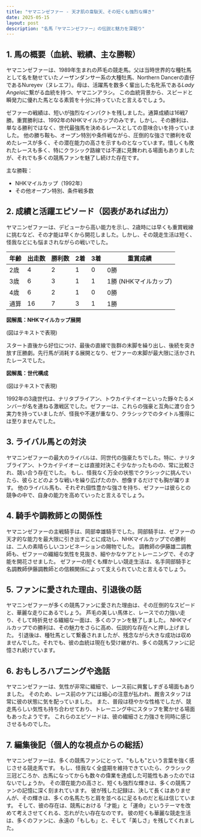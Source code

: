 ```yaml
---
title: "ヤマニンゼファー - 天才肌の韋駄天、その短くも強烈な輝き"
date: 2025-05-15
layout: post
description: "名馬『ヤマニンゼファー』の伝説と魅力を深堀り"
---
```


## 1. 馬の概要（血統、戦績、主な勝鞍）

ヤマニンゼファーは、1989年生まれの芦毛の競走馬。父は当時世界的な種牡馬として名を馳せていたノーザンダンサー系の大種牡馬、Northern Dancerの直仔であるNureyev（ヌレエフ）。母は、活躍馬を数多く輩出した名牝系である*Lady Angela*に繋がる血統を持つ、ヤマニンアラシ。  この血統背景から、スピードと瞬発力に優れた馬となる素質を十分に持っていたと言えるでしょう。

ゼファーの戦績は、短いが強烈なインパクトを残しました。通算成績は16戦7勝。重賞勝利は、1992年のNHKマイルカップのみです。しかし、その勝利は、単なる勝利ではなく、世代最強馬を決めるレースとしての意味合いを持っていました。  他の勝ち鞍も、オープン特別や条件戦ながら、圧倒的な強さで勝利を収めたレースが多く、その潜在能力の高さを示すものとなっています。惜しくも敗れたレースも多く、特にクラシック路線では不運に見舞われる場面もありましたが、それでも多くの競馬ファンを魅了し続けた存在です。

主な勝鞍：
* NHKマイルカップ（1992年）
* その他オープン特別、条件戦多数


## 2. 成績と活躍エピソード（図表があれば出力）

ヤマニンゼファーは、デビューから高い能力を示し、2歳時には早くも重賞戦線に挑むなど、その才能は早くから開花しました。しかし、その競走生活は短く、怪我などにも悩まされながらの戦いでした。

| 年齢 | 出走数 | 勝利数 | 2着 | 3着 | 重賞成績 |
|---|---|---|---|---|---|
| 2歳 | 4 | 2 | 1 | 0 | 0勝 |
| 3歳 | 6 | 3 | 1 | 1 | 1勝 (NHKマイルカップ) |
| 4歳 | 6 | 2 | 1 | 0 | 0勝 |
| 通算 | 16 | 7 | 3 | 1 | 1勝 |


**図解風：NHKマイルカップ展開**

(図はテキストで表現)

スタート直後から好位につけ、最後の直線で抜群の末脚を繰り出し、後続を突き放す圧勝劇。先行馬が消耗する展開となり、ゼファーの末脚が最大限に活かされたレースでした。


**図解風：世代構成**

(図はテキストで表現)

1992年の3歳世代は、ナリタブライアン、トウカイテイオーといった錚々たるメンバーが名を連ねる激戦区でした。ゼファーは、これらの強豪と互角に渡り合う実力を持っていましたが、怪我や不運が重なり、クラシックでのタイトル獲得には至りませんでした。


## 3. ライバル馬との対決

ヤマニンゼファーの最大のライバルは、同世代の強豪たちでした。特に、ナリタブライアン、トウカイテイオーとは直接対決こそ少なかったものの、常に比較され、競い合う存在でした。  もし、怪我なく万全の状態でクラシックに挑んでいたら、彼らとどのような戦いを繰り広げたのか、想像するだけでも胸が躍ります。  他のライバル馬も、それぞれ個性豊かな強さを持ち、ゼファーは彼らとの競争の中で、自身の能力を高めていったと言えるでしょう。


## 4. 騎手や調教師との関係性

ヤマニンゼファーの主戦騎手は、岡部幸雄騎手でした。岡部騎手は、ゼファーの天才的な能力を最大限に引き出すことに成功し、NHKマイルカップでの勝利は、二人の素晴らしいコンビネーションの賜物でした。  調教師の伊藤雄二調教師も、ゼファーの繊細な気性を見抜き、細やかなケアとトレーニングで、その才能を開花させました。  ゼファーの短くも輝かしい競走生活は、名手岡部騎手と名調教師伊藤調教師との信頼関係によって支えられていたと言えるでしょう。


## 5. ファンに愛された理由、引退後の話

ヤマニンゼファーが多くの競馬ファンに愛された理由は、その圧倒的なスピードと、華麗な走りにあるでしょう。  芦毛の美しい馬体と、レースでの力強い走り、そして時折見せる繊細な一面は、多くのファンを魅了しました。  NHKマイルカップでの勝利は、その魅力をさらに高め、伝説的な存在へと押し上げました。  引退後は、種牡馬として繋養されましたが、残念ながら大きな成功は収めませんでした。それでも、彼の血統は現在も受け継がれ、多くの競馬ファンに記憶され続けています。


## 6. おもしろハプニングや逸話

ヤマニンゼファーは、気性が非常に繊細で、レース前に興奮しすぎる場面もありました。  そのため、レース前のケアには細心の注意が払われ、厩舎スタッフは常に彼の状態に気を配っていました。  また、普段は穏やかな性格でしたが、競走馬らしい気性も持ち合わせており、トレーニング中にスタッフを驚かせる場面もあったようです。  これらのエピソードは、彼の繊細さと力強さを同時に感じさせるものでした。


## 7. 編集後記（個人的な視点からの総括）

ヤマニンゼファーは、多くの競馬ファンにとって、"もしも"という言葉を強く感じさせる競走馬です。  もし、怪我なく全盛期を維持できていたら、クラシック三冠どころか、古馬になってからも数々の偉業を達成した可能性もあったのではないでしょうか。  その潜在能力の高さと、短くも強烈な輝きは、多くの競馬ファンの記憶に深く刻まれています。  彼が残した記録は、決して長くはありませんが、その輝きは、多くの名馬たちと肩を並べるに足るものだと私は信じています。  そして、彼の存在は、競馬における「才能」と「運命」というテーマを改めて考えさせてくれる、忘れがたい存在なのです。  彼の短くも華麗な競走生活は、多くのファンに、永遠の「もしも」と、そして「美しさ」を残してくれました。
